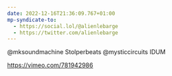 ```yaml
---
date: 2022-12-16T21:36:09.767+01:00
mp-syndicate-to:
  - https://social.lol/@alienlebarge
  - https://twitter.com/alienlebarge
---
```

@mksoundmachine Stolperbeats   @mysticcircuits IDUM

https://vimeo.com/781942986
